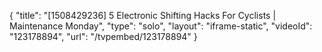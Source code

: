 {
    "title": "[1508429236] 5 Electronic Shifting Hacks For Cyclists | Maintenance Monday",
    "type": "solo",
    "layout": "iframe-static",
    "videoId": "123178894",
    "url": "\/tvpembed\/123178894"
}